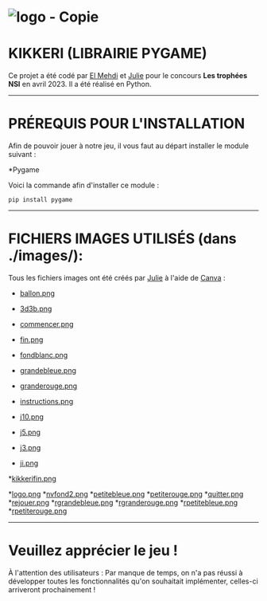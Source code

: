 # ![logo - Copie](https://user-images.githubusercontent.com/116278302/234995210-e53920e1-d81d-40ee-9f60-fc94893dd1ff.png)
# KIKKERI (LIBRAIRIE PYGAME)  


Ce projet a été codé par [El Mehdi](https://github.com/Bianchey "Le profil d'El Mehdi") et [Julie](https://github.com/julies01 "Le profil de Julie") pour le concours **Les trophées NSI** en avril 2023. Il a été réalisé en Python.
___
# PRÉREQUIS POUR L'INSTALLATION 

Afin de pouvoir jouer à notre jeu, il vous faut au départ installer le module suivant :  

*Pygame  

Voici la commande afin d'installer ce module : 

    pip install pygame

___
# FICHIERS IMAGES UTILISÉS (dans ./images/):
Tous les fichiers images ont été créés par [Julie](https://github.com/julies01 " Le profil de Julie") à l'aide de [Canva](https://www.canva.com/ "Canva") :  

* [ballon.png](https://github.com/julies01/kikkeri/blob/sources/images/3d3b.png)  
* [3d3b.png](https://github.com/julies01/kikkeri/blob/sources/images/ballon.png)  
* [commencer.png](https://github.com/julies01/kikkeri/blob/sources/images/commencer.png)  

* [fin.png](https://github.com/julies01/kikkeri/blob/sources/images/fin.png)  

* [fondblanc.png](https://github.com/julies01/kikkeri/blob/sources/images/fondblanc.png)  

* [grandebleue.png](https://github.com/julies01/kikkeri/blob/sources/images/grandebleue.png)  

* [granderouge.png](https://github.com/julies01/kikkeri/blob/sources/images/granderouge.png)  

* [instructions.png](https://github.com/julies01/kikkeri/blob/sources/images/instructions.png)  

* [j10.png](https://github.com/julies01/kikkeri/blob/sources/images/j10.png)  

* [j5.png](https://github.com/julies01/kikkeri/blob/sources/images/j5.png)  

* [j3.png](https://github.com/julies01/kikkeri/blob/sources/images/j3.png)  

* [ji.png](https://github.com/julies01/kikkeri/blob/sources/images/ji.png)  

*[kikkerifin.png](https://github.com/julies01/kikkeri/blob/sources/images/kikkerifin.png)  

*[logo.png](https://github.com/julies01/kikkeri/blob/sources/images/logo.png)
*[nvfond2.png](https://github.com/julies01/kikkeri/blob/sources/images/nvfond2.png)
*[petitebleue.png](https://github.com/julies01/kikkeri/blob/sources/images/petitebleue.png)
*[petiterouge.png](https://github.com/julies01/kikkeri/blob/sources/images/petiterouge.png)
*[quitter.png](https://github.com/julies01/kikkeri/blob/sources/images/quitter.png)
*[rejouer.png](https://github.com/julies01/kikkeri/blob/sources/images/rejouer.png)
*[rgrandebleue.png](https://github.com/julies01/kikkeri/blob/sources/images/rgrandebleue.png)
*[rgranderouge.png](https://github.com/julies01/kikkeri/blob/sources/images/rgranderouge.png)
*[rpetitebleue.png](https://github.com/julies01/kikkeri/blob/sources/images/rpetitebleue.png)
*[rpetiterouge.png](https://github.com/julies01/kikkeri/blob/sources/images/rpetiterouge.png)


___  

# Veuillez apprécier le jeu !   

À l'attention des utilisateurs : Par manque de temps, on n'a pas réussi à développer toutes les fonctionnalités qu'on souhaitait implémenter, celles-ci arriveront prochainement !
